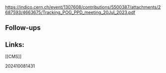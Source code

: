 https://indico.cern.ch/event/1307608/contributions/5500387/attachments/2687593/4663675/Tracking_POG_PPD_meeting_20Jul_2023.pdf


## Follow-ups


## Links: 
[[CMS]]


202410081431
